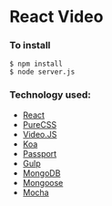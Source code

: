 React Video
========================

### To install
```
$ npm install
$ node server.js
```

### Technology used:
* [React](http://facebook.github.io/react/)
* [PureCSS](http://purecss.io/)
* [Video.JS](http://www.videojs.com/)
* [Koa](http://koajs.com/)
* [Passport](http://passportjs.org/)
* [Gulp]()
* [MongoDB](http://www.mongodb.org/)
* [Mongoose](http://mongoosejs.com/)
* [Mocha](http://visionmedia.github.io/mocha/)